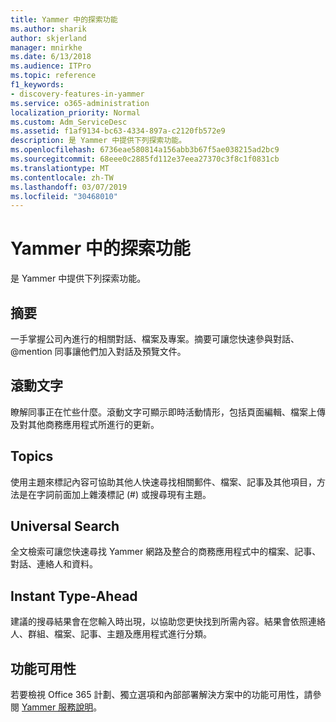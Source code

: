 ```yaml
---
title: Yammer 中的探索功能
ms.author: sharik
author: skjerland
manager: mnirkhe
ms.date: 6/13/2018
ms.audience: ITPro
ms.topic: reference
f1_keywords:
- discovery-features-in-yammer
ms.service: o365-administration
localization_priority: Normal
ms.custom: Adm_ServiceDesc
ms.assetid: f1af9134-bc63-4334-897a-c2120fb572e9
description: 是 Yammer 中提供下列探索功能。
ms.openlocfilehash: 6736eae580814a156abb3b67f5ae038215ad2bc9
ms.sourcegitcommit: 68eee0c2885fd112e37eea27370c3f8c1f0831cb
ms.translationtype: MT
ms.contentlocale: zh-TW
ms.lasthandoff: 03/07/2019
ms.locfileid: "30468010"
---
```

# <a name="discovery-features-in-yammer"></a>Yammer 中的探索功能

是 Yammer 中提供下列探索功能。
  
## <a name="feeds"></a>摘要
<a name="bkmk_Feeds"> </a>

一手掌握公司內進行的相關對話、檔案及專案。摘要可讓您快速參與對話、@mention 同事讓他們加入對話及預覽文件。
  
## <a name="ticker"></a>滾動文字
<a name="bkmk_Ticker"> </a>

瞭解同事正在忙些什麼。滾動文字可顯示即時活動情形，包括頁面編輯、檔案上傳及對其他商務應用程式所進行的更新。
  
## <a name="topics"></a>Topics
<a name="bkmk_Topics"> </a>

使用主題來標記內容可協助其他人快速尋找相關郵件、檔案、記事及其他項目，方法是在字詞前面加上雜湊標記 (#) 或搜尋現有主題。
  
## <a name="universal-search"></a>Universal Search
<a name="bkmk_UniversalSearch"> </a>

全文檢索可讓您快速尋找 Yammer 網路及整合的商務應用程式中的檔案、記事、對話、連絡人和資料。
  
## <a name="instant-type-ahead"></a>Instant Type-Ahead
<a name="bkmk_InstantTypeAhead"> </a>

建議的搜尋結果會在您輸入時出現，以協助您更快找到所需內容。結果會依照連絡人、群組、檔案、記事、主題及應用程式進行分類。
  
## <a name="feature-availability"></a>功能可用性
<a name="bkmk_InstantTypeAhead"> </a>

若要檢視 Office 365 計劃、獨立選項和內部部署解決方案中的功能可用性，請參閱 [Yammer 服務說明](yammer-service-description.md)。
  
  
